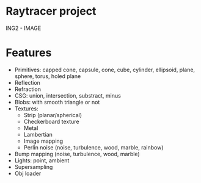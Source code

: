 # Raytracer project

ING2 - IMAGE

# Features
* Primitives: capped cone, capsule, cone, cube, cylinder, ellipsoid, plane, sphere, torus, holed plane
* Reflection
* Refraction
* CSG: union, intersection, substract, minus
* Blobs: with smooth triangle or not
* Textures:
    * Strip (planar/spherical)
    * Checkerboard texture
    * Metal
    * Lambertian
    * Image mapping
    * Perlin noise (noise, turbulence, wood, marble, rainbow)
* Bump mapping (noise, turbulence, wood, marble)
* Lights: point, ambient
* Supersampling
* Obj loader
